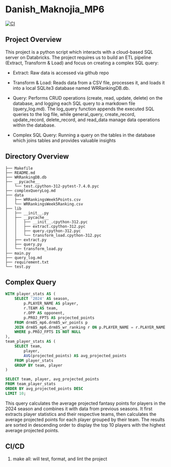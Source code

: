 # Danish_Maknojia_MP6

[![CI](https://github.com/nogibjj/Maknojia_Danish_MP6/actions/workflows/cicd.yml/badge.svg)](https://github.com/nogibjj/Maknojia_Danish_MP6/actions/workflows/cicd.yml)

## Project Overview
This project is a python script which interacts with a cloud-based SQL server on Databricks. The project requires us to build an ETL pipeline (Extract, Transform & Load) and focus on creating a complex SQL query:

- Extract: Raw data is accessed via github repo

- Transform & Load: Reads data from a CSV file, processes it, and loads it into a local SQLite3 database named WRRankingDB.db.

- Query: Performs CRUD operations (create, read, update, delete) on the database, and logging each SQL query to a markdown file (query_log.md). The log_query function appends the executed SQL queries to the log file, while general_query, create_record, update_record, delete_record, and read_data manage data operations within the database.

- Complex SQL Query: Running a query on the tables in the database which joins tables and provides valuable insights

## Directory Overview

```
├── Makefile
├── README.md
├── WRRankingDB.db
├── __pycache__
│   └── test.cpython-312-pytest-7.4.0.pyc
├── complexQueryLog.md
├── data
│   ├── WRRankingsWeek5Points.csv
│   └── WRRankingsWeek5Ranking.csv
├── lib
│   ├── __init__.py
│   ├── __pycache__
│   │   ├── __init__.cpython-312.pyc
│   │   ├── extract.cpython-312.pyc
│   │   ├── query.cpython-312.pyc
│   │   └── transform_load.cpython-312.pyc
│   ├── extract.py
│   ├── query.py
│   └── transform_load.py
├── main.py
├── query_log.md
├── requirement.txt
└── test.py

```

## Complex Query 
```sql
WITH player_stats AS (
    SELECT '2024' AS season,
        p.PLAYER_NAME AS player,
        r.TEAM AS team,
        r.OPP AS opponent,
        p.PROJ_FPTS AS projected_points
    FROM drm85_mp6.drm85_wr_points p
    JOIN drm85_mp6.drm85_wr_ranking r ON p.PLAYER_NAME = r.PLAYER_NAME
    WHERE p.PROJ_FPTS IS NOT NULL
),
team_player_stats AS (
    SELECT team,
        player,
        AVG(projected_points) AS avg_projected_points
    FROM player_stats
    GROUP BY team, player
)

SELECT team, player, avg_projected_points
FROM team_player_stats
ORDER BY avg_projected_points DESC
LIMIT 10;

```
This query calculates the average projected fantasy points for players in the 2024 season and combines it with data from previous seasons.
It first extracts player statistics and their respective teams, then calculates the average projected points for each player grouped by their team.
The results are sorted in descending order to display the top 10 players with the highest average projected points.


## CI/CD
1. make all: will test, format, and lint the project

